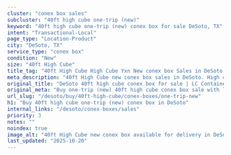 ```yaml
---
cluster: "conex box sales"
subcluster: "40ft high cube one-trip (new)"
keyword: "40ft high cube one-trip (new) conex box for sale DeSoto, TX"
intent: "Transactional-Local"
page_type: "Location-Product"
city: "DeSoto, TX"
service_type: "conex box"
condition: "New"
size: "40ft High Cube"
title_tag: "40ft High Cube High Cube Yxn New conex box Sales in DeSoto | LC Container"
meta_description: "40ft High Cube new conex box sales in DeSoto. High cube containers with extra height. Fast delivery, competitive pricing. Serving conex boxes area. Quote ID: BTR. Call (214) 524-4168 for your free quote today."
original_title: "DeSoto 40ft high cube conex box for sale | LC Container"
original_meta: "Buy one-trip (new) 40ft high cube conex box sale with local delivery in DeSoto, TX. LC Container — local Since 2003. Request a fast quote today."
url_slug: "/desoto/buy/40ft-high-cube/conex-boxes/one-trip-new"
h1: "Buy 40ft high cube one-trip (new) conex box in DeSoto"
internal_links: "/desoto/conex-boxes/sales"
priority: 3
notes: ""
noindex: true
image_alt: "40ft High Cube new conex box available for delivery in DeSoto"
last_updated: "2025-10-20"
---
```


<!-- TODO: Add unique city/inventory copy, images, and internal links here. -->
